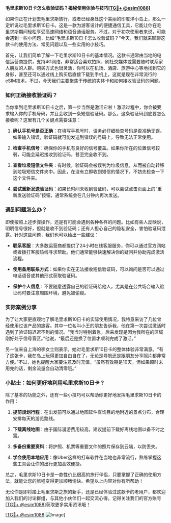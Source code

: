 **毛里求斯10日卡怎么收验证码？揭秘使用体验与技巧[[TG💪+ @esim1088](https://t.me/s/esim1088)]**

如果你正在计划去毛里求斯旅行，或者已经身处这个美丽的印度洋小岛上，那么一定听说过毛里求斯10日卡。这是一款为游客设计的便捷通信工具，它能让你在毛里求斯期间轻松享受高速网络和语音通话服务。不过，对于初次使用者来说，可能会遇到一些小问题，比如“毛里求斯10日卡怎么收验证码？”今天，我们就来聊聊这款卡的使用方法、常见问题以及一些实用的小技巧。

首先，让我们简单了解一下毛里求斯10日卡的基本情况。这款卡通常由当地的电信运营商提供，支持4G网络，非常适合喜欢拍照、刷社交媒体或需要随时联系家人朋友的人群。购买方式也很灵活，你可以在机场、酒店、旅游中心等地找到它的身影，甚至还可以通过线上购买后直接下载到手机上，这就是现在非常流行的eSIM技术。不过，今天我们主要聚焦于传统的实体卡和如何接收验证码的问题。

### 如何正确接收验证码？

当你拿到毛里求斯10日卡之后，第一步当然是激活它啦！激活过程中，你会被要求输入你的手机号码，并且会收到一条短信验证码。那么，这条验证码到底要怎么接收呢？这里有几个关键点需要注意：

1. **确认手机号是否正确**：在填写手机号时，请务必仔细检查号码是否准确无误。如果输入错误，验证码就可能发送到错误的号码上，导致无法正常使用。

2. **检查手机信号**：确保你的手机有良好的信号覆盖。如果你所在的位置信号较弱，可能会延迟接收到验证码，甚至完全收不到。

3. **查看垃圾短信文件夹**：有时候，验证码会被误判为垃圾信息，从而被自动转移到垃圾短信文件夹中。因此，在没有立即收到短信的情况下，不妨先检查一下这个文件夹。

4. **尝试重新发送验证码**：如果长时间未收到验证码，可以尝试点击页面上的“重新发送验证码”按钮，通常系统会在几分钟内再次发送。

### 遇到问题怎么办？

即使按照上述步骤操作，还是有可能会遇到各种各样的问题。比如有些人反映说，明明信号很好，但就是收不到验证码；还有人担心自己的隐私安全，害怕验证码泄露。针对这些问题，我们也可以给出一些建议：

- **联系客服**：大多数运营商都提供了24小时在线客服服务，你可以通过官方网站或者拨打客服热线寻求帮助。他们通常能够快速解决你的疑问并协助完成激活流程。
  
- **使用备用联系方式**：如果你实在无法接收短信验证码，可以询问是否可以通过电话语音或其他形式获取验证码。

- **保护个人信息**：不要随意透露自己的验证码给他人，尤其是在公共场合输入验证码时要注意周围环境，避免被偷窥。

### 实际案例分享

为了让大家更直观地了解毛里求斯10日卡的实际使用情况，我特意采访了几位曾经使用过该产品的旅客。其中一位名叫小王的朋友告诉我，他在第一次尝试激活时遇到了验证码迟迟不到的情况。“我当时特别着急，后来发现是因为我所在的区域刚好处于信号盲区。”他说，“最后还是换了位置才顺利完成了激活。”

另一位来自上海的李女士则表示，她对毛里求斯10日卡的整体体验非常满意。“有了这张卡，我在岛上玩得更加自由自在了，无论是导航还是跟朋友分享照片都非常方便。”不过，她也提醒大家要注意及时充值，“虽然有效期是10天，但如果超时未用完的话，剩余流量会自动清零哦。”

### 小贴士：如何更好地利用毛里求斯10日卡？

除了基本的功能之外，还有一些小技巧可以帮助你更好地发挥毛里求斯10日卡的作用：

1. **提前规划行程**：在出发前可以通过地图软件查询目的地附近的景点分布，合理安排每天的游览路线。

2. **下载离线地图**：由于国际漫游费用较高，建议提前下载好离线地图以备不时之需。

3. **多备份重要资料**：将护照、机票等重要文件的照片保存到云端，以防丢失。

4. **学会使用本地应用**：像Uber这样的打车软件在当地也非常流行，熟练掌握这些工具会让你的出行更加高效便捷。

总之，毛里求斯10日卡是一款性价比很高的旅行伴侣，只要掌握了正确的使用方法，就能让您的旅程变得更加顺畅愉快。希望以上内容对你有所帮助！

无论你是即将踏上毛里求斯之旅的新手，还是已经体验过这款卡的老用户，都欢迎加入我们的讨论群组，与其他小伙伴们一起交流心得。记得关注我们的官方账号[[TG💪+ @esim1088](https://t.me/s/esim1088)]获取更多实用资讯哦！

[[TG💪+ @esim1088](https://t.me/s/esim1088) ![Image](https://i.postimg.cc/4NQfJmqS/Snipaste-2025-05-13-00-14-12.png)]